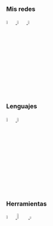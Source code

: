 ### Mis redes
<tabla>
    <tr>
        <td ancho="100%">
            <a href="https://www.instagram.com/agus_damore/">
                <img src="https://upload.wikimedia.org/wikipedia/commons/e/e7/Instagram_logo_2016.svg" width="5%">
            </a>
        </td>
        <td ancho="100%">
            <a href="https://twitter.com/damore_agustin">
                <img src="https://upload.wikimedia.org/wikipedia/commons/thumb/4/4f/Twitter-logo.svg/1200px-Twitter-logo.svg.png" width="5%">
            </a>
        </td>
        <td ancho="100%">
            <a href="https://www.linkedin.com/in/agustindamore/">
                <img src="https://play-lh.googleusercontent.com/kMofEFLjobZy_bCuaiDogzBcUT-dz3BBbOrIEjJ-hqOabjK8ieuevGe6wlTD15QzOqw" width="5%">
            </a>
        </td>
    </tr>
</tabla>

### Lenguajes

<tabla>
    <tr>
        <td ancho="100%">
            <a href="https://github.com/AgustinDAmore">
                <img src="https://upload.wikimedia.org/wikipedia/commons/thumb/c/c3/Python-logo-notext.svg/768px-Python-logo-notext.svg.png" width="5%">
            </a>
        </td>
        <td ancho="100%">
            <a href="https://github.com/AgustinDAmore">
                <img src="https://upload.wikimedia.org/wikipedia/commons/1/18/ISO_C%2B%2B_Logo.svg" width="5%">
            </a>
        </td>
    </tr>
</tabla>

### Herramientas
<tabla>
    <tr>
        <td ancho="100%">
            <a href="https://github.com/AgustinDAmore">
                <img src="https://upload.wikimedia.org/wikipedia/commons/thumb/3/35/Tux.svg/1200px-Tux.svg.png" width="5%">
            </a>
        </td>
        <td ancho="100%">
            <a href="https://github.com/AgustinDAmore">
                <img src="https://upload.wikimedia.org/wikipedia/commons/thumb/8/87/Arduino_Logo.svg/1280px-Arduino_Logo.svg.png" width="6%">
            </a>
        </td>
        <td ancho="100%">
            <a href="https://github.com/AgustinDAmore">
                <img src="https://upload.wikimedia.org/wikipedia/commons/5/53/OpenCV_Logo_with_text.png" width="4%">
            </a>
        </td>
    </tr>
</tabla>
